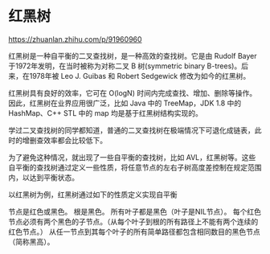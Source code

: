
# 红黑树

https://zhuanlan.zhihu.com/p/91960960

红黑树是一种自平衡的二叉查找树，是一种高效的查找树。它是由 Rudolf Bayer 于1972年发明，在当时被称为对称二叉 B 树(symmetric binary B-trees)。后来，在1978年被 Leo J. Guibas 和 Robert Sedgewick 修改为如今的红黑树。

红黑树具有良好的效率，它可在 O(logN) 时间内完成查找、增加、删除等操作。因此，红黑树在业界应用很广泛，比如 Java 中的 TreeMap，JDK 1.8 中的 HashMap、C++ STL 中的 map 均是基于红黑树结构实现的。

学过二叉查找树的同学都知道，普通的二叉查找树在极端情况下可退化成链表，此时的增删查效率都会比较低下。

为了避免这种情况，就出现了一些自平衡的查找树，比如 AVL，红黑树等。这些自平衡的查找树通过定义一些性质，将任意节点的左右子树高度差控制在规定范围内，以达到平衡状态。

以红黑树为例，红黑树通过如下的性质定义实现自平衡

节点是红色或黑色。
根是黑色。
所有叶子都是黑色（叶子是NIL节点）。
每个红色节点必须有两个黑色的子节点。（从每个叶子到根的所有路径上不能有两个连续的红色节点。）
从任一节点到其每个叶子的所有简单路径都包含相同数目的黑色节点（简称黑高）。




